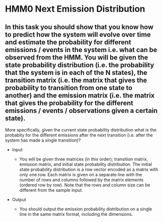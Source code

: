 # HMM0 Next Emission Distribution
## In this task you should show that you know how to predict how the system will evolve over time and estimate the probability for different emissions / events in the system i.e. what can be observed from the HMM. You will be given the state probability distribution (i.e. the probability that the system is in each of the N states), the transition matrix (i.e. the matrix that gives the probability to transition from one state to another) and the emission matrix (i.e. the matrix that gives the probability for the different emissions / events / observations given a certain state).

More specifically, given the current state probability distribution what is the probabity for the different emissions after the next transition (i.e. after the system has made a single transition)?

- Input
  - You will be given three matrices (in this order); transition matrix, emission matrix, and initial state probability distribution. The initial state probability distribution is a row vector encoded as a matrix with only one row. Each matrix is given on a separate line with the number of rows and columns followed by the matrix elements (ordered row by row). Note that the rows and column size can be different from the sample input.

- Output
  - You should output the emission probability distribution on a single line in the same matrix format, including the dimensions.

